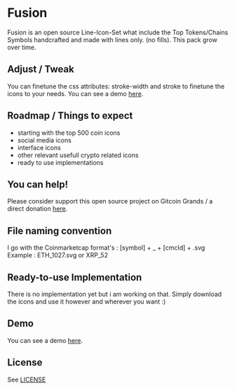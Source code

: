 Fusion 
======

Fusion is an open source Line-Icon-Set what include the Top Tokens/Chains Symbols handcrafted and made with lines only. (no fills). This pack grow over time.



Adjust / Tweak
----

You can finetune the css attributes: stroke-width and stroke to finetune the icons to your needs. You can see a demo [here](https://fusion.li).



Roadmap / Things to expect
----

- starting with the top 500 coin icons
- social media icons
- interface icons
- other relevant usefull crypto related icons 
- ready to use implementations



You can help!
----

Please consider support this open source project on Gitcoin Grands / a direct donation [here](https://fusion.li/donate).




File naming convention
----

I go with the Coinmarketcap format's : [symbol] + _ + [cmcId] + .svg
Example : ETH_1027.svg or XRP_52



Ready-to-use Implementation
----

There is no implementation yet but i am working on that. Simply download the icons and use it however and wherever you want :)



Demo
----

You can see a demo [here](https://fusion.li).



License
----
See [LICENSE](LICENSE)